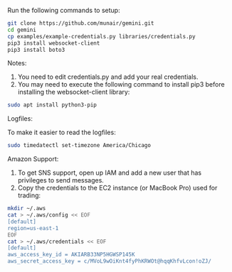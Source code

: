 Run the following commands to setup:

```bash
git clone https://github.com/munair/gemini.git
cd gemini
cp examples/example-credentials.py libraries/credentials.py
pip3 install websocket-client
pip3 install boto3
```

Notes:

1. You need to edit credentials.py and add your real credentials.
2. You may need to execute the following command to install pip3 before installing the websocket-client library:

```bash
sudo apt install python3-pip
```

Logfiles:

To make it easier to read the logfiles:

```bash
sudo timedatectl set-timezone America/Chicago
```

Amazon Support:

1. To get SNS support, open up IAM and add a new user that has privileges to send messages.
2. Copy the credentials to the EC2 instance (or MacBook Pro) used for trading:

```bash
mkdir ~/.aws
cat > ~/.aws/config << EOF
[default]
region=us-east-1
EOF
cat > ~/.aws/credentials << EOF
[default]
aws_access_key_id = AKIARB33NP5HGWSP145K
aws_secret_access_key = c/MVoL9wOiKnt4fyPhKRWOt@hqqKhfvLcon!oZJ/
```
